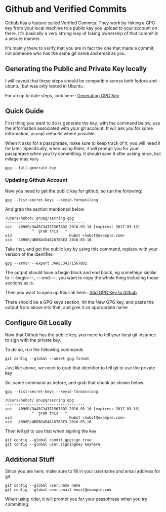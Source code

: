# Github and Verified Commits
Github has a feature called Verified Commits.  They work by linking a GPG key from your local machine to a public key you
upload to your account on there.  It's basically a very strong way of taking ownership of that commit in a secure manner.

It's mainly there to verify that you are in fact the one that made a commit, not someone who has the same git name and email
as you.

## Generating the Public and Private Key locally
I will caveat that these steps should be compatible across both fedora and ubuntu, but was only tested in Ubuntu.

For an up to date steps, look here : [Generating GPG Key](https://docs.github.com/en/authentication/managing-commit-signature-verification/generating-a-new-gpg-key)

## Quick Guide
First thing you want to do is generate the key, with the command below, use the information associated with your git
account.  It will ask you for some information, accept defaults where possible.

When it asks for a passphrase, make sure to keep track of it, you will need it for later.
Specifically, when using Rider, it will prompt you for your passphrase when you try committing.
It should save it after asking once, but milage may vary

```shell
gpg --full-generate-key
```

### Updating Github Account
Now you need to get the public key for github, so run the following:

```shell
gpg --list-secret-keys --keyid-format=long
```

And grab the section mentioned below

```
/Users/hubot/.gnupg/secring.gpg
------------------------------------
sec   4096R/3AA5C34371567BD2 2016-03-10 [expires: 2017-03-10]
            ^  grab this   ^
uid                          Hubot <hubot@example.com>
ssb   4096R/4BB6D45482678BE3 2016-03-10
```

Take that, and get the public key by using this command, replace with your version of the identifier.

```shell
gpg --armor --export 3AA5C34371567BD2
```

The output should have a begin block and end block, eg somethign similar to ---begin---, ---end---.  you want to copy the
whole thing including those sections as is.

Then you want to open up this link here : [Add GPG Key to Github](https://github.com/settings/keys)

There should be a GPG keys section, hit the New GPG key, and paste the output from above into that, and give it an appropriate name

## Configure Git Locally
Now that Github has the public key, you need to tell your local git instance to sign with the private key.

To do so, run the following commands
```shell
git config --global --unset gpg.format
```

Just like above, we need to grab that identifier to tell git to use the private key

So, same command as before, and grab that chunk as shown below.
```shell
gpg --list-secret-keys --keyid-format=long
```

```
/Users/hubot/.gnupg/secring.gpg
------------------------------------
sec   4096R/3AA5C34371567BD2 2016-03-10 [expires: 2017-03-10]
            ^  grab this   ^
uid                          Hubot <hubot@example.com>
ssb   4096R/4BB6D45482678BE3 2016-03-10
```

Then tell git to use that when signing the key

```shell
git config --global commit.gpgsign true
git config --global user.signingkey keyhere
```

## Additional Stuff
Since you are here, make sure to fill in your username and email address for git

```shell
git config --global user.name name
git config --global user.email email@example.com
```

When using rider, it will prompt you for your passphrase when you try committing.